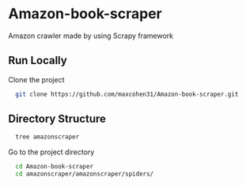 # Amazon-book-scraper
Amazon crawler made by using Scrapy framework

## Run Locally
Clone the project

```bash
  git clone https://github.com/maxcohen31/Amazon-book-scraper.git
```
## Directory Structure
```bash
  tree amazonscraper
```

Go to the project directory

```bash
  cd Amazon-book-scraper
  cd amazonscraper/amazonscraper/spiders/
```
